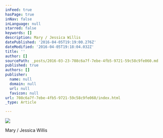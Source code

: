 ```yaml
---
inFeed: true
hasPage: true
inNav: false
inLanguage: null
starred: false
keywords: []
description: Mary / Jessica Willis
datePublished: '2016-04-05T19:19:00.276Z'
dateModified: '2016-04-05T19:18:04.032Z'
title: ''
author: []
sourcePath: _posts/2016-03-23-708c6a7f-7ebe-4fb5-9721-59c58c9fe060.md
published: true
authors: []
publisher:
  name: null
  domain: null
  url: null
  favicon: null
url: 708c6a7f-7ebe-4fb5-9721-59c58c9fe060/index.html
_type: Article

---
```

![](https://the-grid-user-content.s3-us-west-2.amazonaws.com/421d4860-901f-4915-adfb-55b0ad84de90.jpg)

Mary / Jessica Willis
